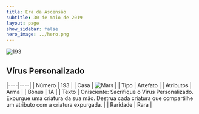 ```yaml
---
title: Era da Ascensão
subtitle: 30 de maio de 2019
layout: page
show_sidebar: false
hero_image: ../hero.png
---
```


![193](https://cdn.keyforgegame.com/media/card_front/pt/435_193_V4FR2XC8M4RG_pt.png)

## Vírus Personalizado

|----|----|
| Número | 193 |
| Casa | ![Mars](https://archonarcana.com/images/thumb/d/de/Mars.png/22px-Mars.png "Marte") |
| Tipo | Artefato |
| Atributos | Arma |
| Bônus | 1A |
| Texto | Onisciente: Sacrifique o Vírus Personalizado. Expurgue uma criatura da sua mão. Destrua cada criatura que compartilhe um atributo com a criatura expurgada. |
| Raridade | Rara |
